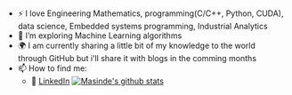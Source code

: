 

- :zap: I love Engineering Mathematics, programming(C/C++, Python, CUDA), data science, Embedded systems programming, Industrial Analytics 
- 🌱 I’m exploring Machine Learning algorithms  
- :earth_africa: I am currently sharing a little bit of my knowledge to the world through GitHub but i'll share it with blogs in the comming months
- 📫 How to find me: 
  - :office: [LinkedIn](https://www.linkedin.com/in/mmasinde)
[![Masinde's github stats](https://github-readme-stats.vercel.app/api?username=masinde70&count_private=true&show_icons=true&theme=radical&hide_rank=false)](https://github.com/anuraghazra/github-readme-stats)
